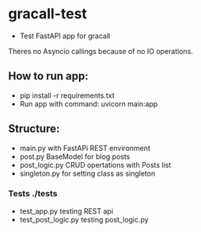 # gracall-test
- Test FastAPI app for gracall

Theres no Asyncio callings because of no IO operations.

## How to run app:
- pip install -r requirements.txt
- Run app with command:  uvicorn main:app

## Structure:
- main.py with FastAPi REST environment 
- post.py BaseModel for blog posts
- post_logic.py CRUD opertations with Posts list 
- singleton.py for setting class as singleton

### Tests ./tests
- test_app.py testing REST api
- test_post_logic.py testing post_logic.py